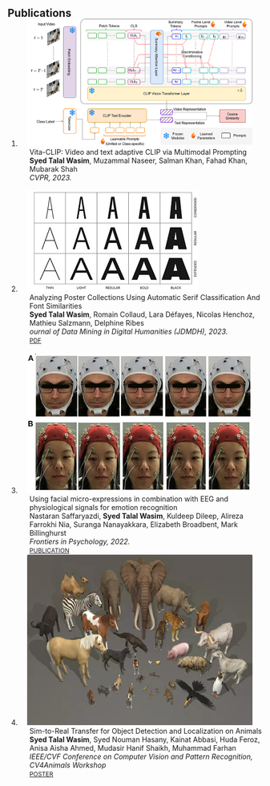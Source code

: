 <h2 id="publications" style="margin: 2px 0px -15px;">Publications</h2>

<div class="publications">
<ol class="bibliography">

<li>
<div class="pub-row">

  <div class="col-sm-3 abbr" style="position: relative;padding-right: 15px;padding-left: 15px;">
    <img src="assets/paper_imgs/vita.png" class="teaser img-fluid z-depth-1">
  </div>

  <div class="col-sm-9" style="position: relative;width: 100%;padding-right: 15px;padding-left: 20px;">
    <div class="title">Vita-CLIP: Video and text adaptive CLIP via Multimodal Prompting</div>
    <div class="author"><strong>Syed Talal Wasim</strong>, Muzammal Naseer, Salman Khan, Fahad Khan, Mubarak Shah</div>
    <div class="periodical"><em>CVPR, 2023.</em></div>
  </div>
</div>
</li>

<br>

<li>
<div class="pub-row">

  <div class="col-sm-3 abbr" style="position: relative;padding-right: 15px;padding-left: 15px;">
    <img src="assets/paper_imgs/gest.jpg" class="teaser img-fluid z-depth-1">
  </div>

  <div class="col-sm-9" style="position: relative;width: 100%;padding-right: 15px;padding-left: 20px;">
    <div class="title">Analyzing Poster Collections Using Automatic Serif Classification And Font Similarities</div>
    <div class="author"><strong>Syed Talal Wasim</strong>, Romain Collaud, Lara Défayes, Nicolas Henchoz, Mathieu Salzmann, Delphine Ribes</div>
    <div class="periodical"><em>ournal of Data Mining in Digital Humanities (JDMDH), 2023.</em></div>
    <div class="links">
      <a href="assets/paper_pdfs/gest.pdf" class="btn btn-sm z-depth-0" role="button" target="_blank" style="font-size:12px;">PDF</a>
    </div>
  </div>
</div>
</li>
  
<br>

<li>
<div class="pub-row">

  <div class="col-sm-3 abbr" style="position: relative;padding-right: 15px;padding-left: 15px;">
    <img src="assets/paper_imgs/ecl.jpg" class="teaser img-fluid z-depth-1">
  </div>

  <div class="col-sm-9" style="position: relative;width: 100%;padding-right: 15px;padding-left: 20px;">
    <div class="title">Using facial micro-expressions in combination with EEG and physiological signals for emotion recognition</div>
    <div class="author">Nastaran Saffaryazdi, <strong>Syed Talal Wasim</strong>, Kuldeep Dileep, Alireza Farrokhi Nia, Suranga Nanayakkara, Elizabeth Broadbent, Mark Billinghurst</div>
    <div class="periodical"><em>Frontiers in Psychology, 2022.</em></div>
    <div class="links">
      <a href="https://www.frontiersin.org/articles/10.3389/fpsyg.2022.864047/full" class="btn btn-sm z-depth-0" role="button" target="_blank" style="font-size:12px;">PUBLICATION</a>
    </div>
  </div>
</div>
</li>

<li>
<div class="pub-row">

  <div class="col-sm-3 abbr" style="position: relative;padding-right: 15px;padding-left: 15px;">
    <img src="assets/paper_imgs/cv4animals.png" class="teaser img-fluid z-depth-1">
  </div>

  <div class="col-sm-9" style="position: relative;width: 100%;padding-right: 15px;padding-left: 20px;">
    <div class="title">Sim-to-Real Transfer for Object Detection and Localization on Animals</div>
    <div class="author"><strong>Syed Talal Wasim</strong>, Syed Nouman Hasany, Kainat Abbasi, Huda Feroz, Anisa Aisha Ahmed, Mudasir Hanif Shaikh, Muhammad Farhan</div>
    <div class="periodical"><em>IEEE/CVF Conference on Computer Vision and Pattern Recognition, CV4Animals Workshop</em></div>
    <div class="links">
      <a href="assets/paper_pdfs/cv4animals.pdf" class="btn btn-sm z-depth-0" role="button" target="_blank" style="font-size:12px;">POSTER</a>
    </div>
  </div>
</div>
</li>


</ol>
</div>